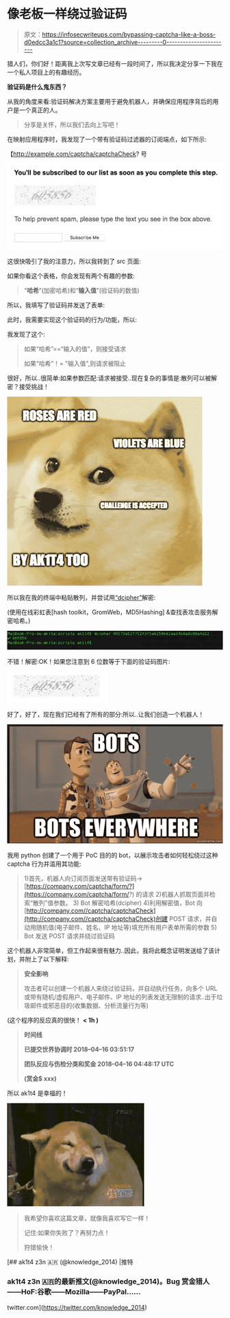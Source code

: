 # 像老板一样绕过验证码

> 原文：<https://infosecwriteups.com/bypassing-captcha-like-a-boss-d0edcc3a1c1?source=collection_archive---------0----------------------->

猎人们，你们好！距离我上次写文章已经有一段时间了，所以我决定分享一下我在一个私人项目上的有趣经历。

**验证码是什么鬼东西？**

从我的角度来看:验证码解决方案主要用于避免机器人，并确保应用程序背后的用户是一个真正的人。

> 分享是关怀，所以我们去向上写吧！

在映射应用程序时，我发现了一个带有验证码过滤器的订阅端点，如下所示:

【http://example.com/captcha/captchaCheck? 号

![](img/124854c3b04d857ad30861265dd61ba0.png)

这很快吸引了我的注意力，所以我转到了 src 页面:

如果你看这个表格，你会发现有两个有趣的参数:

> “**哈希**”(加密哈希)和“**输入值**”(验证码的数值)

所以，我填写了验证码并发送了表单:

此时，我需要实现这个验证码的行为/功能，所以:

我发现了这个:

> 如果“哈希”==“输入的值”，则接受请求
> 
> 如果“哈希”！= "输入值",则请求被阻止

很好，所以..很简单:如果参数匹配:请求被接受..现在复杂的事情是:散列可以被解密？接受挑战！

![](img/ef38adefc61cfa4e9b54788efa3d7db1.png)

所以我在我的终端中粘贴散列，并尝试用[“dcipher”](https://github.com/k4m4/dcipher)解密:

(使用在线彩虹表[hash toolkit，GromWeb，MD5Hashing] &查找表攻击服务解密哈希。)

![](img/30f077eafe04970bbec84c57f6930d35.png)

不错！解密:OK！如果您注意到 6 位数等于下面的验证码图片:

![](img/d915c5256221a4403a84c15dd3dc0b3a.png)

好了，好了，现在我们已经有了所有的部分:所以..让我们创造一个机器人！

![](img/5b7d5952fb583226871234e93d4f1d4a.png)

我用 python 创建了一个用于 PoC 目的的 bot，以展示攻击者如何轻松绕过这种 captcha 行为并滥用其功能:

> 1)首先，机器人向订阅页面发送带有验证码->[https://company.com/captcha/form/?](https://company.com/captcha/form/?)
> 的请求 2)机器人抓取页面并检索“散列”值参数。
> 3) Bot 解密哈希(dcipher)
> 4)利用解密值，Bot 向[http://company.com//captcha/captchaCheck](http://company.com//captcha/captchaCheck)创建 POST 请求，并自动用随机值(电子邮件、姓名、IP 地址等)填充所有用户表单所需的参数
> 5) Bot 发送 POST 请求并绕过验证码

这个机器人非常简单，但工作起来很有魅力..因此，我将此概念证明发送给了该计划，并附上了以下解释:

> **安全影响**
> 
> 攻击者可以创建一个机器人来绕过验证码，并自动执行任务，向多个 URL 或带有随机/虚假用户、电子邮件、IP 地址的列表发送无限制的请求..出于垃圾邮件或邪恶目的(收集数据、分析流量行为等)

(这个程序的反应真的很快！ **< 1h )**

> **时间线**
> 
> **已提交世界协调时 2018–04–16 03:51:17**
> 
> **团队反应与伤检分类和奖金 2018–04–16 04:48:17 UTC**
> 
> **(赏金$ xxx)**

所以 ak1t4 是幸福的！

![](img/3a13b3763dfea47afa55a9f4f220a3cf.png)

> 我希望你喜欢这篇文章，就像我喜欢写它一样！
> 
> 记住:如果你失败了？再努力点！
> 
> 狩猎愉快！

[](https://twitter.com/knowledge_2014) [## ak1t4 z3n 🇦🇷 (@knowledge_2014) |推特

### ak1t4 z3n 🇦🇷的最新推文(@knowledge_2014)。Bug 赏金猎人——HoF:谷歌——Mozilla——PayPal……

twitter.com](https://twitter.com/knowledge_2014)